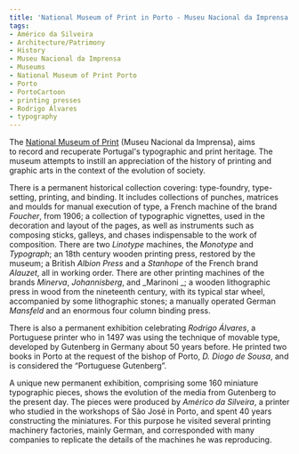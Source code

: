 ```yaml
---
title: 'National Museum of Print in Porto - Museu Nacional da Imprensa'
tags:
- Américo da Silveira
- Architecture/Patrimony
- History
- Museu Nacional da Imprensa
- Museums
- National Museum of Print Porto
- Porto
- PortoCartoon
- printing presses
- Rodrigo Álvares
- typography
---
```


The [National Museum of Print](http://museudaimprensa.pt/) (Museu Nacional da Imprensa), aims to record and recuperate Portugal's typographic and print heritage. The museum attempts to instill an appreciation of the history of printing and graphic arts in the context of the evolution of society.  

There is a permanent historical collection covering: type-foundry, type-setting, printing, and binding. It includes collections of punches, matrices and moulds for manual execution of type, a French machine of the brand _Foucher_, from 1906; a collection of typographic vignettes, used in the decoration and layout of the pages, as well as instruments such as composing sticks, galleys, and chases indispensable to the work of composition. There are two _Linotype_ machines, the _Monotype_ and _Typograph_; an 18th century wooden printing press, restored by the museum; a British _Albion Press_ and a _Stanhope_ of the French brand _Alauzet_, all in working order. There are other printing machines of the brands _Minerva_, _Johannisberg_, and _Marinoni _; a wooden lithographic press in wood from the nineteenth century, with its typical star wheel, accompanied by some lithographic stones; a manually operated German _Mansfeld_ and an enormous four column binding press.  

There is also a permanent exhibition celebrating _Rodrigo Álvares_, a Portuguese printer who in 1497 was using the technique of movable type, developed by Gutenberg in Germany about 50 years before. He printed two books in Porto at the request of the bishop of Porto, _D. Diogo de Sousa_, and is considered the &ldquo;Portuguese Gutenberg&rdquo;.  

A unique new permanent exhibition, comprising some 160 miniature typographic pieces, shows the evolution of the media from Gutenberg to the present day. The pieces were produced by _Américo da Silveira_, a printer who studied in the workshops of São José in Porto, and spent 40 years constructing the miniatures. For this purpose he visited several printing machinery factories, mainly German, and corresponded with many companies to replicate the details of the machines he was reproducing.

